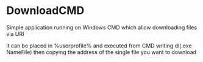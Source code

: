 # DownloadCMD
Simple application running on Windows CMD which allow downloading files via URI

it can be placed in %userprofile% and executed from CMD writing dl(.exe NameFile) then copying the address of the single file you want to download
